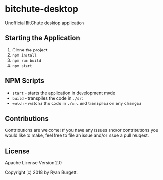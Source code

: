 # bitchute-desktop
Unofficial BitChute desktop application

## Starting the Application
1. Clone the project
2. `npm install`
3. `npm run build`
4. `npm start`

## NPM Scripts
* `start` - starts the application in development mode
* `build` - transpiles the code in `./src`
* `watch` - watchs the code in `./src` and transpiles on any changes

## Contributions
Contributions are welcome! If you have any issues and/or contributions you would like to make, feel free to file an issue and/or issue a pull reuqest.

## License
Apache License Version 2.0

Copyright (c) 2018 by Ryan Burgett.
